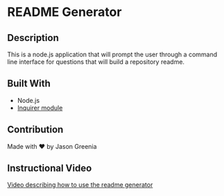 # README Generator

## Description
This is a node.js application that will prompt the user through a command line interface for questions that will build a repository readme. 

## Built With
* Node.js
* [Inquirer module](https://www.npmjs.com/package/inquirer)

## Contribution
Made with ❤️ by Jason Greenia

## Instructional Video
[Video describing how to use the readme generator](https://drive.google.com/file/d/185m9WTifq2ucNWD3yiRBKuWQUJXFnJlI/view)

